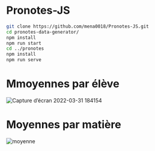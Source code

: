 # Pronotes-JS

```bash
git clone https://github.com/mena0018/Pronotes-JS.git
cd pronotes-data-generator/
npm install 
npm run start
cd ../pronotes
npm install 
npm run serve
```

# Mmoyennes par élève
![Capture d’écran 2022-03-31 184154](https://user-images.githubusercontent.com/89834824/161107236-2753a805-4b3c-47f9-b1bd-64265313d8b9.png)

# Moyennes par matière
![moyenne](https://user-images.githubusercontent.com/89834824/161107254-04a6d1c5-fc64-4702-bbeb-a4f95b518da1.png)
